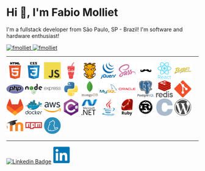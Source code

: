 <h1>  Hi 👋, I'm Fabio Molliet</h1>

I'm a fullstack developer from São Paulo, SP - Brazil! I'm software and hardware enthusiast!

<a href="https://github.com/anuraghazra/github-readme-stats">
  <img src="https://github-readme-stats.vercel.app/api?username=fmolliet&show_icons=true&theme=dracula&count_private=true&include_all_commits=true" alt="fmolliet" />
  <img src="https://github-readme-stats.vercel.app/api/top-langs/?username=fmolliet&layout=compact" alt="fmolliet">
</a>

----

<div>
<!-- Main FRONTEND basics -->
<img src="https://github.com/devicons/devicon/blob/master/icons/html5/html5-original-wordmark.svg" alt="html5" width="45" height="45"/>
<img src="https://github.com/devicons/devicon/blob/master/icons/css3/css3-original-wordmark.svg" alt="css3" width="45" height="45"/>
<img src="https://github.com/devicons/devicon/blob/master/icons/javascript/javascript-original.svg" alt="javascript" width="45" height="45"/> 
<!-- Main FRONTEND advanced -->
<img src="https://github.com/devicons/devicon/blob/master/icons/gulp/gulp-plain.svg" alt="gulp" width="45" height="45"/>
<img src="https://github.com/devicons/devicon/blob/master/icons/grunt/grunt-original.svg" alt="grunt" width="45" height="45"/>
<img src="https://github.com/devicons/devicon/blob/master/icons/jquery/jquery-plain-wordmark.svg" alt="jquery" width="45" height="45"/>
<img src="https://github.com/devicons/devicon/blob/master/icons/sass/sass-original.svg" alt="sass" width="45" height="45"/>
<img src="https://github.com/devicons/devicon/blob/master/icons/handlebars/handlebars-original.svg" alt="handlebars" width="45" height="45"/>
<!-- Main FRONTEND FRAMEWORK -->
<img src="https://github.com/devicons/devicon/blob/master/icons/react/react-original-wordmark.svg" alt="react" width="45" height="45"/>
<img src="https://github.com/devicons/devicon/blob/master/icons/babel/babel-original.svg" alt="babel" width="45" height="45"/> 
<!-- Main BACKEND advanced -->
<img src="https://github.com/devicons/devicon/blob/master/icons/php/php-original.svg" alt="php" width="45" height="45"/>
<img src="https://github.com/devicons/devicon/blob/master/icons/nodejs/nodejs-original-wordmark.svg" alt="nodejs" width="45" height="45"/> 
<img src="https://github.com/devicons/devicon/blob/master/icons/express/express-original-wordmark.svg" alt="express" width="45" height="45"/>
<img src="https://github.com/devicons/devicon/blob/master/icons/python/python-original.svg" alt="python" width="45" height="45"/> 
<!-- Main DATABASE advanced -->
<img src="https://github.com/devicons/devicon/blob/master/icons/mongodb/mongodb-original-wordmark.svg" alt="mongodb" width="45" height="45"/> 
<img src="https://github.com/devicons/devicon/blob/master/icons/mysql/mysql-original-wordmark.svg" alt="mysql" width="45" height="45"/> 
<img src="https://github.com/devicons/devicon/blob/master/icons/oracle/oracle-original.svg" alt="oracle" width="45" height="45"/> 
<img src="https://github.com/devicons/devicon/blob/master/icons/postgresql/postgresql-original-wordmark.svg" alt="postgresql" width="45" height="45"/> 
<img src="https://github.com/devicons/devicon/blob/master/icons/redis/redis-original-wordmark.svg" alt="redis" width="45" height="45"/> 
<!-- Main Cloud / infra -->
<img src="https://github.com/devicons/devicon/blob/master/icons/git/git-original.svg" alt="git" width="45" height="45"/> 
<img src="https://github.com/devicons/devicon/blob/master/icons/gitlab/gitlab-original.svg" alt="gitlab" width="45" height="45"/>
<img src="https://github.com/devicons/devicon/blob/master/icons/docker/docker-original-wordmark.svg" alt="docker" width="45" height="45"/>
<img src="https://github.com/devicons/devicon/blob/master/icons/amazonwebservices/amazonwebservices-original-wordmark.svg" alt="amazonwebservices" width="45" height="45"/>
<!--  Other languages  -->
<img src="https://github.com/devicons/devicon/blob/master/icons/csharp/csharp-original.svg" alt="CSharp" width="45" height="45"/>
<img src="https://github.com/devicons/devicon/blob/master/icons/dot-net/dot-net-original-wordmark.svg" alt="dot-net" width="45" height="45"/>
<img src="https://github.com/devicons/devicon/blob/master/icons/java/java-original.svg" alt="java" width="45" height="45"/>
<img src="https://github.com/devicons/devicon/blob/master/icons/ruby/ruby-original-wordmark.svg" alt="ruby" width="45" height="45"/>	
<img src="https://github.com/devicons/devicon/blob/master/icons/rust/rust-plain.svg" alt="rust" width="45" height="45"/>
<img src="https://github.com/devicons/devicon/blob/master/icons/c/c-original.svg" alt="c" width="45" height="45"/>
<!--  Other FRAMEWORKS  -->
<img src="https://github.com/devicons/devicon/blob/master/icons/wordpress/wordpress-plain.svg" alt="wordpress" width="45" height="45"/>
<img src="https://github.com/devicons/devicon/blob/master/icons/moodle/moodle-original.svg" alt="moodle" width="45" height="45"/> 
<!-- Package Manager -->
<img src="https://github.com/devicons/devicon/blob/master/icons/npm/npm-original-wordmark.svg" alt="npm" width="45" height="45"/> 
<img src="https://github.com/devicons/devicon/blob/master/icons/yarn/yarn-original.svg" alt="yarn" width="45" height="45"/> 
<!-- Others -->

</div>

----

[![Linkedin Badge](https://img.shields.io/badge/-fabiomolliet-blue?style=flat-square&logo=Linkedin&logoColor=white&link=https://www.linkedin.com/in/fabiomolliet/)](https://www.linkedin.com/in/fabiomolliet/)
<a href="https://www.linkedin.com/in/fabiomolliet/">
<img src="https://github.com/devicons/devicon/blob/master/icons/linkedin/linkedin-original.svg" alt="linkedin" width="45" height="45"/>
</a>
